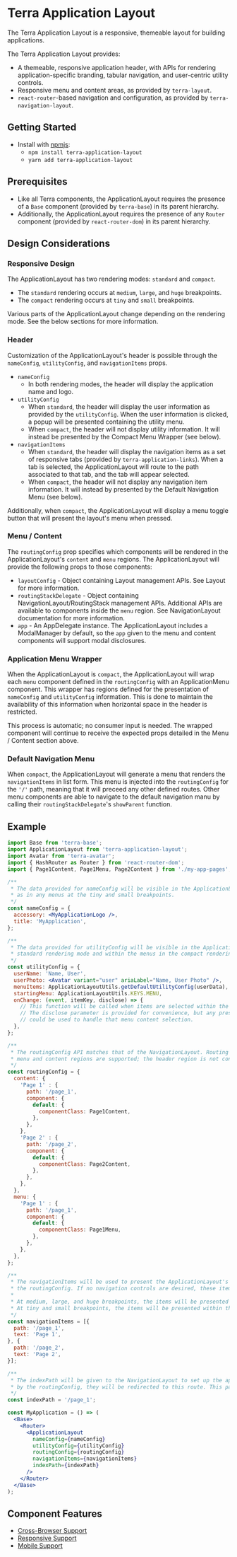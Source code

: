 # Terra Application Layout

The Terra Application Layout is a responsive, themeable layout for building applications.

The Terra Application Layout provides:
- A themeable, responsive application header, with APIs for rendering application-specific branding, tabular navigation, and user-centric utility controls.
- Responsive menu and content areas, as provided by `terra-layout`.
- `react-router`-based navigation and configuration, as provided by `terra-navigation-layout`.

## Getting Started

- Install with [npmjs](https://www.npmjs.com):
  - `npm install terra-application-layout`
  - `yarn add terra-application-layout`

## Prerequisites

- Like all Terra components, the ApplicationLayout requires the presence of a `Base` component (provided by `terra-base`) in its parent hierarchy.
- Additionally, the ApplicationLayout requires the presence of any `Router` component (provided by `react-router-dom`) in its parent hierarchy.

## Design Considerations

### Responsive Design

The ApplicationLayout has two rendering modes: `standard` and `compact`.
  - The `standard` rendering occurs at `medium`, `large`, and `huge` breakpoints.
  - The `compact` rendering occurs at `tiny` and `small` breakpoints.

Various parts of the ApplicationLayout change depending on the rendering mode. See the below sections for more information.

### Header

Customization of the ApplicationLayout's header is possible through the `nameConfig`, `utilityConfig`, and `navigationItems` props.

- `nameConfig`
  - In both rendering modes, the header will display the application name and logo.
- `utilityConfig`
  - When `standard`, the header will display the user information as provided by the `utilityConfig`. When the user information is clicked, a popup will be presented containing the utility menu.
  - When `compact`, the header will not display utility information. It will instead be presented by the Compact Menu Wrapper (see below).
- `navigationItems`
  - When `standard`, the header will display the navigation items as a set of responsive tabs (provided by `terra-application-links`). When a tab is selected, the ApplicationLayout will route to the path associated to that tab, and the tab will appear selected.
  - When `compact`, the header will not display any navigation item information. It will instead by presented by the Default Navigation Menu (see below).

Additionally, when `compact`, the ApplicationLayout will display a menu toggle button that will present the layout's menu when pressed.

### Menu / Content

The `routingConfig` prop specifies which components will be rendered in the ApplicationLayout's `content` and `menu` regions. The ApplicationLayout will provide the following props to those components:

* `layoutConfig` - Object containing Layout management APIs. See Layout for more information.
* `routingStackDelegate` - Object containing NavigationLayout/RoutingStack management APIs. Additional APIs are available to components inside the `menu` region. See NavigationLayout documentation for more information.
* `app` - An AppDelegate instance. The ApplicationLayout includes a ModalManager by default, so the `app` given to the menu and content components will support modal disclosures.

### Application Menu Wrapper

When the ApplicationLayout is `compact`, the ApplicationLayout will wrap each `menu` component defined in the `routingConfig` with an ApplicationMenu component. This wrapper has regions defined for the presentation of `nameConfig` and `utilityConfig` information. This is done to maintain the availability of this information when horizontal space in the header is restricted.

This process is automatic; no consumer input is needed. The wrapped component will continue to receive the expected props detailed in the Menu / Content section above.

### Default Navigation Menu

When `compact`, the ApplicationLayout will generate a menu that renders the `navigationItems` in list form. This menu is injected into the `routingConfig` for the `'/'` path, meaning that it will preceed any other defined routes. Other menu components are able to navigate to the default navigation manu by calling their `routingStackDelegate`'s `showParent` function.

## Example

```jsx
import Base from 'terra-base';
import ApplicationLayout from 'terra-application-layout';
import Avatar from 'terra-avatar';
import { HashRouter as Router } from 'react-router-dom';
import { Page1Content, Page1Menu, Page2Content } from './my-app-pages';

/**
 * The data provided for nameConfig will be visible in the ApplicationLayout's header, as well
 * as in any menus at the tiny and small breakpoints.
 */
const nameConfig = {
  accessory: <MyApplicationLogo />,
  title: 'MyApplication',
};

/**
 * The data provided for utilityConfig will be visible in the ApplicationLayout's header in the
 * standard rendering mode and within the menus in the compact rendering mode.
 */
const utilityConfig = {
  userName: 'Name, User',
  userPhoto: <Avatar variant="user" ariaLabel="Name, User Photo" />,
  menuItems: ApplicationLayoutUtils.getDefaultUtilityConfig(userData),
  startingMenu: ApplicationLayoutUtils.KEYS.MENU,
  onChange: (event, itemKey, disclose) => {
    // This function will be called when items are selected within the utility menu.
    // The disclose parameter is provided for convenience, but any presentation method
    // could be used to handle that menu content selection.
  },
};

/**
 * The routingConfig API matches that of the NavigationLayout. Routing specifications for the
 * menu and content regions are supported; the header region is not configurable.
 */
const routingConfig = {
  content: {
    'Page 1' : {
      path: '/page_1',
      component: {
        default: {
          componentClass: Page1Content,
        },
      },
    },
    'Page 2' : {
      path: '/page_2',
      component: {
        default: {
          componentClass: Page2Content,
        },
      },
    },
  },
  menu: {
    'Page 1' : {
      path: '/page_1',
      component: {
        default: {
          componentClass: Page1Menu,
        },
      },
    },
  },
};

/**
 * The navigationItems will be used to present the ApplicationLayout's navigation controls. The paths provided here must be present in
 * the routingConfig. If no navigation controls are desired, these items can be omitted.
 *
 * At medium, large, and huge breakpoints, the items will be presented as tabs within the ApplicationLayout's header.
 * At tiny and small breakpoints, the items will be presented within the layout's menu region within a ApplicationLayout-managed menu.
 */
const navigationItems = [{
  path: '/page_1',
  text: 'Page 1',
}, {
  path: '/page_2',
  text: 'Page 2',
}];

/**
 * The indexPath will be given to the NavigationLayout to set up the appropriate redirects. If users attempt to navigate to a path unsupported
 * by the routingConfig, they will be redirected to this route. This path should therefore be present in the routingConfig.
 */
const indexPath = '/page_1';

const MyApplication = () => (
  <Base>
    <Router>
      <ApplicationLayout
        nameConfig={nameConfig}
        utilityConfig={utilityConfig}
        routingConfig={routingConfig}
        navigationItems={navigationItems}
        indexPath={indexPath}
      />
    </Router>
  </Base>
);
```

## Component Features
* [Cross-Browser Support](https://github.com/cerner/terra-core/wiki/Component-Features#cross-browser-support)
* [Responsive Support](https://github.com/cerner/terra-core/wiki/Component-Features#responsive-support)
* [Mobile Support](https://github.com/cerner/terra-core/wiki/Component-Features#mobile-support)
